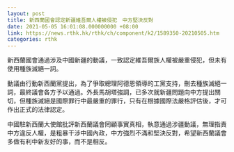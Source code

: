 ```yaml
---
layout: post
title: 新西蘭國會認定新疆維吾爾人權被侵犯　中方堅決反對
date: 2021-05-05 16:01:08.000000000 +08:00
link: https://news.rthk.hk/rthk/ch/component/k2/1589350-20210505.htm
categories: rthk
---
```


新西蘭國會通過涉及中國新疆的動議，一致認定維吾爾族人權被嚴重侵犯，但未有使用種族滅絕一詞。

動議由行動新西蘭黨提出，為了爭取總理阿德恩領導的工黨支持，刪去種族滅絕一詞，最終議會各方予以通過。外長馬胡塔強調，已多次就新疆問題向中方提出關切，但種族滅絕是國際罪行中最嚴重的罪行，只有在根據國際法嚴格評估後，才可作出正式的法律認定。

中國駐新西蘭大使館批評新西蘭議會罔顧事實真相，執意通過涉疆動議，無理指責中方違反人權，是粗暴干涉中國內政，中方強烈不滿和堅決反對，希望新西蘭議會多做有利中新友好的事，而不是相反。
